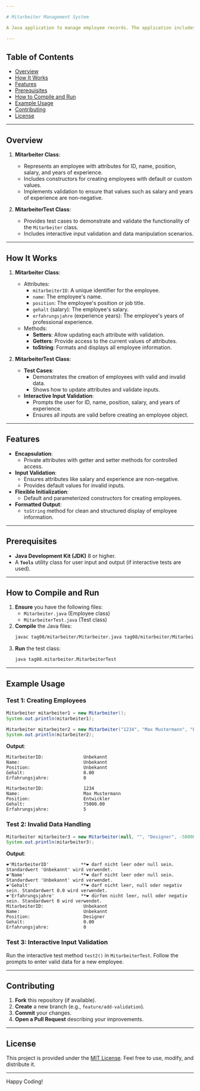 ```yaml
---

# Mitarbeiter Management System

A Java application to manage employee records. The application includes features for creating, updating, and validating employee information such as ID, name, position, salary, and years of experience.

---
```


## Table of Contents

- [Overview](#overview)
- [How It Works](#how-it-works)
- [Features](#features)
- [Prerequisites](#prerequisites)
- [How to Compile and Run](#how-to-compile-and-run)
- [Example Usage](#example-usage)
- [Contributing](#contributing)
- [License](#license)

---

## Overview

1. **Mitarbeiter Class**:
   - Represents an employee with attributes for ID, name, position, salary, and years of experience.
   - Includes constructors for creating employees with default or custom values.
   - Implements validation to ensure that values such as salary and years of experience are non-negative.

2. **MitarbeiterTest Class**:
   - Provides test cases to demonstrate and validate the functionality of the `Mitarbeiter` class.
   - Includes interactive input validation and data manipulation scenarios.

---

## How It Works

1. **Mitarbeiter Class**:
   - Attributes:
     - `mitarbeiterID`: A unique identifier for the employee.
     - `name`: The employee's name.
     - `position`: The employee's position or job title.
     - `gehalt` (salary): The employee's salary.
     - `erfahrungsjahre` (experience years): The employee's years of professional experience.
   - Methods:
     - **Setters**: Allow updating each attribute with validation.
     - **Getters**: Provide access to the current values of attributes.
     - **toString**: Formats and displays all employee information.

2. **MitarbeiterTest Class**:
   - **Test Cases**:
     - Demonstrates the creation of employees with valid and invalid data.
     - Shows how to update attributes and validate inputs.
   - **Interactive Input Validation**:
     - Prompts the user for ID, name, position, salary, and years of experience.
     - Ensures all inputs are valid before creating an employee object.

---

## Features

- **Encapsulation**:
  - Private attributes with getter and setter methods for controlled access.
- **Input Validation**:
  - Ensures attributes like salary and experience are non-negative.
  - Provides default values for invalid inputs.
- **Flexible Initialization**:
  - Default and parameterized constructors for creating employees.
- **Formatted Output**:
  - `toString` method for clean and structured display of employee information.

---

## Prerequisites

- **Java Development Kit (JDK)** 8 or higher.
- A **`Tools`** utility class for user input and output (if interactive tests are used).

---

## How to Compile and Run

1. **Ensure** you have the following files:
   - `Mitarbeiter.java` (Employee class)
   - `MitarbeiterTest.java` (Test class)
2. **Compile** the Java files:
   ```bash
   javac tag08/mitarbeiter/Mitarbeiter.java tag08/mitarbeiter/MitarbeiterTest.java
   ```
3. **Run** the test class:
   ```bash
   java tag08.mitarbeiter.MitarbeiterTest
   ```

---

## Example Usage

### Test 1: Creating Employees

```java
Mitarbeiter mitarbeiter1 = new Mitarbeiter();
System.out.println(mitarbeiter1);

Mitarbeiter mitarbeiter2 = new Mitarbeiter("1234", "Max Mustermann", "Entwickler", 75000.0, 5);
System.out.println(mitarbeiter2);
```

**Output**:
```
MitarbeiterID:               Unbekannt
Name:                        Unbekannt
Position:                    Unbekannt
Gehalt:                      0.00
Erfahrungsjahre:             0

MitarbeiterID:               1234
Name:                        Max Mustermann
Position:                    Entwickler
Gehalt:                      75000.00
Erfahrungsjahre:             5
```

### Test 2: Invalid Data Handling

```java
Mitarbeiter mitarbeiter3 = new Mitarbeiter(null, "", "Designer", -50000.0, -2);
System.out.println(mitarbeiter3);
```

**Output**:
```
❤️'MitarbeiterID'            **❤ darf nicht leer oder null sein. Standardwert 'Unbekannt' wird verwendet.
❤️'Name'                     **❤ darf nicht leer oder null sein. Standardwert 'Unbekannt' wird verwendet.
❤️'Gehalt'                   **❤ darf nicht leer, null oder negativ sein. Standardwert 0.0 wird verwendet.
❤️'Erfahrungsjahre'          **❤ dürfen nicht leer, null oder negativ sein. Standardwert 0 wird verwendet.
MitarbeiterID:               Unbekannt
Name:                        Unbekannt
Position:                    Designer
Gehalt:                      0.00
Erfahrungsjahre:             0
```

### Test 3: Interactive Input Validation

Run the interactive test method `test2()` in `MitarbeiterTest`. Follow the prompts to enter valid data for a new employee.

---

## Contributing

1. **Fork** this repository (if available).  
2. **Create** a new branch (e.g., `feature/add-validation`).  
3. **Commit** your changes.  
4. **Open a Pull Request** describing your improvements.

---

## License

This project is provided under the [MIT License](LICENSE). Feel free to use, modify, and distribute it.

---

Happy Coding!

